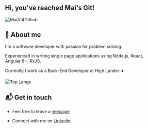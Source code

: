 


## Hi, you've reached Mai's Git! 

![MaiA14Github](https://res.cloudinary.com/dtwqtpteb/image/upload/v1609148522/mdckaglrj48dthwiqjmo.png)
## 👩 About me

I'm a software developer with passion for problem solving.

Experienced in writing single page applications using Node.js, React, Angular 8+, RxJS.

Currently I work as a Back-End Developer at High Lander ✈️

![Top Langs](https://github-readme-stats.vercel.app/api/top-langs/?username=MaiA14&hide=Tex,html,scss,css&layout=compact&hide_border=true)

## 📬 Get in touch

* Feel free to leave a [message](mailto:maiaa1993@gmail.com) 

* Connect with me on [Linkedin](https://www.linkedin.com/in/mai-aloni/) 




